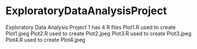 # ExploratoryDataAnalysisProject
Exploratory Data Analysis Project 1 has 4 R files 
Plot1.R used to create Plot1.jpeg
Plot2.R used to create Plot2.jpeg
Plot3.R used to create Plot3.jpeg
Plot4.R used to create Plot4.jpeg
